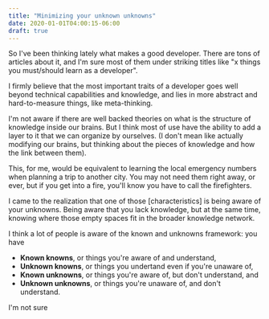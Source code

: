 ```yaml
---
title: "Minimizing your unknown unknowns"
date: 2020-01-01T04:00:15-06:00
draft: true
---
```


So I've been thinking lately what makes a good developer.
There are tons of articles about it, and I'm sure most of them under
striking titles like "x things you must/should learn as a developer".

I firmly believe that the most important traits of a developer goes
well beyond technical capabilities and knowledge, and lies in more
abstract and hard-to-measure things, like meta-thinking.

I'm not aware if there are well backed theories on what is the structure
of knowledge inside our brains. But I think most of use have the ability
to add a layer to it that we can organize by ourselves. (I don't mean
like actually modifying our brains, but thinking about the pieces of
knowledge and how the link between them).

This, for me, would be equivalent to learning the local emergency numbers
when planning a trip to another city. You may not need them right away, or
ever, but if you get into a fire, you'll know you have to call the
firefighters.

I came to the realization that one of those [characteristics] is being aware
of your unknowns. Being aware that you lack knowledge, but at the same time,
knowing where those empty spaces fit in the broader knowledge network.

I think a lot of people is aware of the known and unknowns framework: you have

- **Known knowns**, or things you're aware of and understand,
- **Unknown knowns**, or things you undertand even if you're unaware of,
- **Known unknowns**, or things you're aware of, but don't understand, and
- **Unknown unknowns**, or things you're unaware of, and don't understand.

I'm not sure
